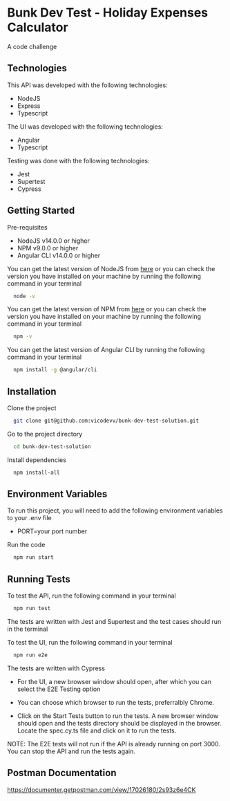 # Bunk Dev Test - Holiday Expenses Calculator

A code challenge

## Technologies

This API was developed with the following technologies:

- NodeJS
- Express
- Typescript

The UI was developed with the following technologies:

- Angular
- Typescript

Testing was done with the following technologies:

- Jest
- Supertest
- Cypress

## Getting Started

Pre-requisites

- NodeJS v14.0.0 or higher
- NPM v9.0.0 or higher
- Angular CLI v14.0.0 or higher

You can get the latest version of NodeJS from [here](https://nodejs.org/en/download/) or you can check the version you have installed on your machine by running the following command in your terminal

```bash
  node -v
```

You can get the latest version of NPM from [here](https://www.npmjs.com/get-npm) or you can check the version you have installed on your machine by running the following command in your terminal

```bash
  npm -v
```

You can get the latest version of Angular CLI by running the following command in your terminal

```bash
  npm install -g @angular/cli
```

## Installation

Clone the project

```bash
  git clone git@github.com:vicodevv/bunk-dev-test-solution.git
```

Go to the project directory

```bash
  cd bunk-dev-test-solution
```

Install dependencies

```bash
  npm install-all
```

## Environment Variables

To run this project, you will need to add the following environment variables to your .env file

- PORT=your port number

Run the code

```bash
  npm run start
```

## Running Tests

To test the API, run the following command in your terminal

```bash
  npm run test
```

The tests are written with Jest and Supertest and the test cases should run in the terminal

To test the UI, run the following command in your terminal

```bash
  npm run e2e
```

The tests are written with Cypress

- For the UI, a new browser window should open, after which you can select the E2E Testing option

- You can choose which browser to run the tests, preferralbly Chrome.

- Click on the Start Tests button to run the tests. A new browser window should open and the tests directory should be displayed in the browser. Locate the spec.cy.ts file and click on it to run the tests.

NOTE: The E2E tests will not run if the API is already running on port 3000. You can stop the API and run the tests again.

## Postman Documentation

https://documenter.getpostman.com/view/17026180/2s93z6e4CK
